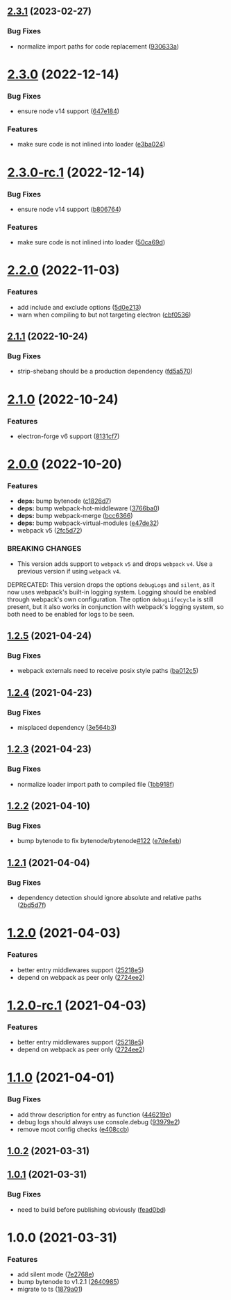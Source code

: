 ## [2.3.1](https://github.com/herberttn/bytenode-webpack-plugin/compare/v2.3.0...v2.3.1) (2023-02-27)


### Bug Fixes

* normalize import paths for code replacement ([930633a](https://github.com/herberttn/bytenode-webpack-plugin/commit/930633a1710853fa08e713b9da83935a8d0b734d))

# [2.3.0](https://github.com/herberttn/bytenode-webpack-plugin/compare/v2.2.0...v2.3.0) (2022-12-14)


### Bug Fixes

* ensure node v14 support ([647e184](https://github.com/herberttn/bytenode-webpack-plugin/commit/647e1848567aa0f1ab6e577d341e106432388425))


### Features

* make sure code is not inlined into loader ([e3ba024](https://github.com/herberttn/bytenode-webpack-plugin/commit/e3ba024791595ca5484356d52b2072b806c7f979))

# [2.3.0-rc.1](https://github.com/herberttn/bytenode-webpack-plugin/compare/v2.2.0...v2.3.0-rc.1) (2022-12-14)


### Bug Fixes

* ensure node v14 support ([b806764](https://github.com/herberttn/bytenode-webpack-plugin/commit/b806764f8b917aa1493114c69c1932ea8b982e34))


### Features

* make sure code is not inlined into loader ([50ca69d](https://github.com/herberttn/bytenode-webpack-plugin/commit/50ca69dcf7a9b11c70fe32a2fa8d1173104c1f8c))

# [2.2.0](https://github.com/herberttn/bytenode-webpack-plugin/compare/v2.1.1...v2.2.0) (2022-11-03)


### Features

* add include and exclude options ([5d0e213](https://github.com/herberttn/bytenode-webpack-plugin/commit/5d0e213e810f2eb60587bd6211120f590fa0c611))
* warn when compiling to but not targeting electron ([cbf0536](https://github.com/herberttn/bytenode-webpack-plugin/commit/cbf05361d5a912522e206de5cdf5d9cd2b7015e3))

## [2.1.1](https://github.com/herberttn/bytenode-webpack-plugin/compare/v2.1.0...v2.1.1) (2022-10-24)


### Bug Fixes

* strip-shebang should be a production dependency ([fd5a570](https://github.com/herberttn/bytenode-webpack-plugin/commit/fd5a5707006256cb4f1a6cef3fae0b1e518ab210))

# [2.1.0](https://github.com/herberttn/bytenode-webpack-plugin/compare/v2.0.0...v2.1.0) (2022-10-24)


### Features

* electron-forge v6 support ([8131cf7](https://github.com/herberttn/bytenode-webpack-plugin/commit/8131cf7860032dbb564e1bf865f0cdaa0f0ec1f8))

# [2.0.0](https://github.com/herberttn/bytenode-webpack-plugin/compare/v1.2.5...v2.0.0) (2022-10-20)


### Features

* **deps:** bump bytenode ([c1826d7](https://github.com/herberttn/bytenode-webpack-plugin/commit/c1826d7c129b18280881b3ed8e16d6f257121a0e))
* **deps:** bump webpack-hot-middleware ([3766ba0](https://github.com/herberttn/bytenode-webpack-plugin/commit/3766ba0fcf4caefee1c3180ac64d8df36c310166))
* **deps:** bump webpack-merge ([bcc6366](https://github.com/herberttn/bytenode-webpack-plugin/commit/bcc636682164b602129cffdb52accc1e1cfbf38b))
* **deps:** bump webpack-virtual-modules ([e47de32](https://github.com/herberttn/bytenode-webpack-plugin/commit/e47de32664150f9481a60dcf1b7601d3b89ee5e8))
* webpack v5 ([2fc5d72](https://github.com/herberttn/bytenode-webpack-plugin/commit/2fc5d72f48fa9d31974a5fa7a8d21ae79e745ed7))


### BREAKING CHANGES

* This version adds support to `webpack` `v5` and
drops `webpack` `v4`. Use a previous version if using `webpack` `v4`.

DEPRECATED: This version drops the options `debugLogs` and `silent`,
as it now uses webpack's built-in logging system. Logging should be
enabled through webpack's own configuration. The option
`debugLifecycle` is still present, but it also works in conjunction
with webpack's logging system, so both need to be enabled for logs to
 be seen.

## [1.2.5](https://github.com/herberttn/bytenode-webpack-plugin/compare/v1.2.4...v1.2.5) (2021-04-24)


### Bug Fixes

* webpack externals need to receive posix style paths ([ba012c5](https://github.com/herberttn/bytenode-webpack-plugin/commit/ba012c5e9cffb509640be73d070f1dcdbf114f90))

## [1.2.4](https://github.com/herberttn/bytenode-webpack-plugin/compare/v1.2.3...v1.2.4) (2021-04-23)


### Bug Fixes

* misplaced dependency ([3e564b3](https://github.com/herberttn/bytenode-webpack-plugin/commit/3e564b34a72826871d9f47d71aba7235108c3b13))

## [1.2.3](https://github.com/herberttn/bytenode-webpack-plugin/compare/v1.2.2...v1.2.3) (2021-04-23)


### Bug Fixes

* normalize loader import path to compiled file ([1bb918f](https://github.com/herberttn/bytenode-webpack-plugin/commit/1bb918f7320ba5a1a172c050e52d7e33066e6592))

## [1.2.2](https://github.com/herberttn/bytenode-webpack-plugin/compare/v1.2.1...v1.2.2) (2021-04-10)


### Bug Fixes

* bump bytenode to fix bytenode/bytenode[#122](https://github.com/herberttn/bytenode-webpack-plugin/issues/122) ([e7de4eb](https://github.com/herberttn/bytenode-webpack-plugin/commit/e7de4eb2c3c84ae05992339cd98e0e90062a1352))

## [1.2.1](https://github.com/herberttn/bytenode-webpack-plugin/compare/v1.2.0...v1.2.1) (2021-04-04)


### Bug Fixes

* dependency detection should ignore absolute and relative paths ([2bd5d7f](https://github.com/herberttn/bytenode-webpack-plugin/commit/2bd5d7fa6e7f7c4e8e7469c29f2a564fcba094d3))

# [1.2.0](https://github.com/herberttn/bytenode-webpack-plugin/compare/v1.1.0...v1.2.0) (2021-04-03)


### Features

* better entry middlewares support ([25218e5](https://github.com/herberttn/bytenode-webpack-plugin/commit/25218e5402013d54402f934f0b6ee231b6e508ae))
* depend on webpack as peer only ([2724ee2](https://github.com/herberttn/bytenode-webpack-plugin/commit/2724ee23b46848141e49d8aacbbb7f61394473f1))

# [1.2.0-rc.1](https://github.com/herberttn/bytenode-webpack-plugin/compare/v1.1.0...v1.2.0-rc.1) (2021-04-03)


### Features

* better entry middlewares support ([25218e5](https://github.com/herberttn/bytenode-webpack-plugin/commit/25218e5402013d54402f934f0b6ee231b6e508ae))
* depend on webpack as peer only ([2724ee2](https://github.com/herberttn/bytenode-webpack-plugin/commit/2724ee23b46848141e49d8aacbbb7f61394473f1))

# [1.1.0](https://github.com/herberttn/bytenode-webpack-plugin/compare/v1.0.2...v1.1.0) (2021-04-01)


### Bug Fixes

* add throw description for entry as function ([446219e](https://github.com/herberttn/bytenode-webpack-plugin/commit/446219ec3744d1a7465cc2736025a5ca09ba6b46))
* debug logs should always use console.debug ([93979e2](https://github.com/herberttn/bytenode-webpack-plugin/commit/93979e29e8bfe92beb91ccbc10c849466783e4c0))
* remove moot config checks ([e408ccb](https://github.com/herberttn/bytenode-webpack-plugin/commit/e408ccba0149193554537a0b3a384679a4333577))

## [1.0.2](https://github.com/herberttn/bytenode-webpack-plugin/compare/v1.0.1...v1.0.2) (2021-03-31)

## [1.0.1](https://github.com/herberttn/bytenode-webpack-plugin/compare/v1.0.0...v1.0.1) (2021-03-31)


### Bug Fixes

* need to build before publishing obviously ([fead0bd](https://github.com/herberttn/bytenode-webpack-plugin/commit/fead0bd4b470f5e5b9d8a033e380c7c477a371b0))

# 1.0.0 (2021-03-31)


### Features

* add silent mode ([7e2768e](https://github.com/herberttn/bytenode-webpack-plugin/commit/7e2768e1b5a0231b83bd00f33ba42e2a9e5e4294))
* bump bytenode to v1.2.1 ([2640985](https://github.com/herberttn/bytenode-webpack-plugin/commit/2640985c54dce93ca686c98c59fa64a26560a409))
* migrate to ts ([1879a01](https://github.com/herberttn/bytenode-webpack-plugin/commit/1879a01c7d05b825a0f0c2d909256217be5aa045))
